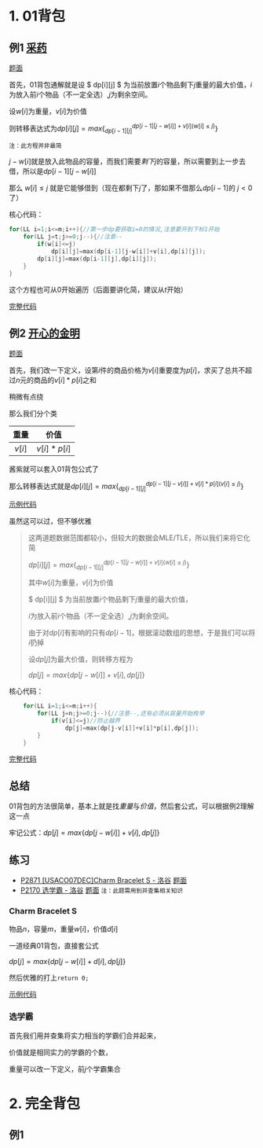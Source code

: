 # 1. 01背包

## 例1 [采药](https://www.luogu.com.cn/problem/P1048)

[题面](/题面\p1048.md)

首先，01背包通解就是设  $ dp[i][j] $  为当前放置$i$个物品剩下$j$重量的最大价值，$i$为放入前$i$个物品（不一定全选）,$j$为剩余空间。

设$w[i]$为重量，$v[i]$为价值

则转移表达式为$dp[i][j]=max\{_{dp[i-1][j]}^{dp[i-1][j-w[i]]+v[i](w[i]\le j)}\}$

`注：此方程并非最简`

$j-w[i]$就是放入此物品的容量，而我们需要$剩下j$的容量，所以需要到上一步去借，所以是$dp[i-1][j-w[i]]$

那么 $w[i]\le j$ 就是它能够借到（现在都剩下$j$了，那如果不借那么$dp[i-1]$的 $j < 0$ 了）

核心代码：

```cpp
for(LL i=1;i<=m;i++){//第一步dp要获取i=0的情况,注意要开到下标1开始
    for(LL j=t;j>=0;j--){//注意--
        if(w[i]<=j)
            dp[i][j]=max(dp[i-1][j-w[i]]+v[i],dp[i][j]);
        dp[i][j]=max(dp[i-1][j],dp[i][j]);
    }
}
```

这个方程也可从$0$开始遍历（后面要讲化简，建议从$t$开始）

[完整代码](代码/md/p1048.md)

## 例2  [开心的金明](https://www.luogu.com.cn/problem/P1060)

[题面](题面\p1060.md)

首先，我们改一下定义，设第$i$件的商品价格为$v[i]$重要度为$p[i]$，求买了总共不超过$n$元的商品的$v[i]*p[i]$之和

稍微有点绕

那么我们分个类

|  重量  |    价值     |
| :----: | :---------: |
| $v[i]$ | $v[i]*p[i]$ |

酱紫就可以套入01背包公式了

那么转移表达式就是$dp[i][j]=max\{_{dp[i-1][j]}^{dp[i-1][j-v[i]]+v[i]*p[i](v[i]\le j)}\}$

[示例代码](代码/md/p1060.md)

虽然这可以过，但不够优雅

> 这两道题数据范围都较小，但较大的数据会MLE/TLE，所以我们来将它化简
>
> $dp[i][j]=max\{_{dp[i-1][j]}^{dp[i-1][j-w[i]]+v[i](w[i]\le j)}\}$
>
> 其中$w[i]$为重量，$v[i]$为价值
>
> $ dp[i][j] $  为当前放置$i$个物品剩下$j$重量的最大价值，
>
> $i$为放入前$i$个物品（不一定全选）,$j$为剩余空间。
>
> 由于对$dp[i]$有影响的只有$dp[i-1]$，根据滚动数组的思想，于是我们可以将$i$扔掉
>
> 设$dp[j]$为最大价值，则转移方程为
>
> $dp[j]=max\{dp[j-w[i]]+v[i],dp[j]\}$
>
>

核心代码：

```cpp
    for(LL i=1;i<=m;i++){
        for(LL j=n;j>=0;j--){//注意--,还有必须从容量开始枚举
            if(v[i]<=j)//防止越界
                dp[j]=max(dp[j-v[i]]+v[i]*p[i],dp[j]);
        }
    }
```

 [完整代码](代码/md/p1060plus.md)

## 总结

01背包的方法很简单，基本上就是找$重量$与$价值$，然后套公式，可以根据例2理解这一点

牢记公式：$dp[j]=max\{dp[j-w[i]]+v[i],dp[j]\}$

## 练习

- [P2871 [USACO07DEC]Charm Bracelet S - 洛谷](https://www.luogu.com.cn/problem/P2871)  [题面](题面\p2871.md)  
- [P2170 选学霸 - 洛谷](https://www.luogu.com.cn/problem/P2170) [题面](题面\p2170.md) `注：此题需用到并查集相关知识`

### Charm Bracelet S

物品$n$，容量$m$，重量$w[i]$，价值$d[i]$

一道经典01背包，直接套公式

$dp[j]=max\{dp[j-w[i]]+d[i],dp[j]\}$

然后优雅的打上`return 0;`

 [示例代码](代码/md/p2871.md)

### 选学霸

首先我们用并查集将实力相当的学霸们合并起来，

价值就是相同实力的学霸的个数，

重量可以改一下定义，前$j$个学霸集合

# 2. 完全背包

## 例1
